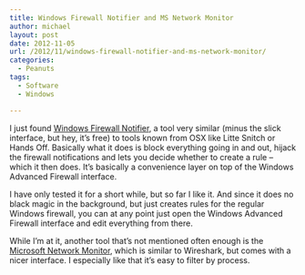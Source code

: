 ```yaml
---
title: Windows Firewall Notifier and MS Network Monitor
author: michael
layout: post
date: 2012-11-05
url: /2012/11/windows-firewall-notifier-and-ms-network-monitor/
categories:
  - Peanuts
tags:
  - Software
  - Windows

---
```

I just found [Windows Firewall Notifier][1], a tool very similar (minus the slick interface, but hey, it&#8217;s free) to tools known from OSX like Litte Snitch or Hands Off. Basically what it does is block everything going in and out, hijack the firewall notifications and lets you decide whether to create a rule &#8211; which it then does. It&#8217;s basically a convenience layer on top of the Windows Advanced Firewall interface.

I have only tested it for a short while, but so far I like it. And since it does no black magic in the background, but just creates rules for the regular Windows firewall, you can at any point just open the Windows Advanced Firewall interface and edit everything from there.

While I&#8217;m at it, another tool that&#8217;s not mentioned often enough is the [Microsoft Network Monitor][2], which is similar to Wireshark, but comes with a nicer interface. I especially like that it&#8217;s easy to filter by process.

 [1]: http://wokhan.online.fr/progs.php?sec=WFN
 [2]: http://www.microsoft.com/en-us/download/details.aspx?id=4865